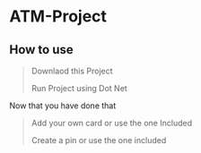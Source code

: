 # ATM-Project
## How to use

> Downlaod this Project
>
> Run Project using Dot Net

Now that you have done that

> Add your own card or use the one Included
>
> Create a pin or use the one included

